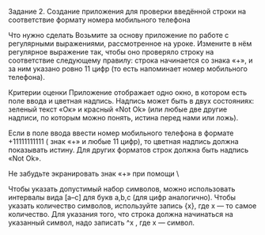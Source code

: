 Задание 2. Создание приложения для проверки введённой строки на соответствие формату номера мобильного телефона



Что нужно сделать
Возьмите за основу приложение по работе с регулярными выражениями, рассмотренное на уроке. Измените в нём регулярное выражение так, чтобы оно проверяло строку на соответствие следующему правилу: строка начинается со знака «+», и за ним указано ровно 11 цифр (то есть напоминает номер мобильного телефона).



Критерии оценки
Приложение отображает одно окно, в котором есть поле ввода и цветная надпись. Надпись может быть в двух состояниях: зеленый текст «Ок»  и красный «Not Ok» (или любые две другие надписи, по которым можно понять, истина перед нами или ложь).

Если в поле ввода ввести номер мобильного телефона в формате +11111111111 ( знак «+» и любые 11 цифр), то цветная надпись должна показывать истину. Для других форматов строк должна быть надпись «Not Ok». 



Не забудьте экранировать знак «+» при помощи \\

Чтобы указать допустимый набор символов, можно использовать интервалы вида [a–c] для букв a,b,c (для цифр аналогично). Чтобы указать количество символов, используйте запись {х}, где х — то самое количество. Для указания того, что строка должна начинаться на указанный символ, надо записать ^x , где х — символ.
